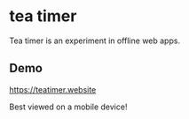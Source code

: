 # tea timer
Tea timer is an experiment in offline web apps.

## Demo
https://teatimer.website

Best viewed on a mobile device!
